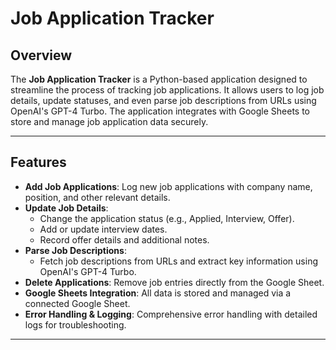 # Job Application Tracker

## Overview

The **Job Application Tracker** is a Python-based application designed to streamline the process of tracking job applications. It allows users to log job details, update statuses, and even parse job descriptions from URLs using OpenAI's GPT-4 Turbo. The application integrates with Google Sheets to store and manage job application data securely.

---

## Features

- **Add Job Applications**: Log new job applications with company name, position, and other relevant details.
- **Update Job Details**:
  - Change the application status (e.g., Applied, Interview, Offer).
  - Add or update interview dates.
  - Record offer details and additional notes.
- **Parse Job Descriptions**:
  - Fetch job descriptions from URLs and extract key information using OpenAI's GPT-4 Turbo.
- **Delete Applications**: Remove job entries directly from the Google Sheet.
- **Google Sheets Integration**: All data is stored and managed via a connected Google Sheet.
- **Error Handling & Logging**: Comprehensive error handling with detailed logs for troubleshooting.

---
